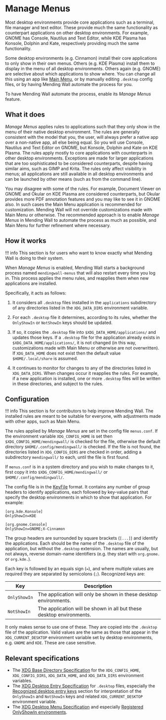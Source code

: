 # Manage Menus

Most desktop environments provide core applications such as a terminal, file manager and text editor. These provide much the same functionality as counterpart applications on other desktop environments. For example, GNOME has Console, Nautilus and Text Editor, while KDE Plasma has Konsole, Dolphin and Kate, respectively providing much the same functionality.

Some desktop environments (e.g. Cinnamon) install their core applications to only show in their own menus. Others (e.g. KDE Plasma) install them to display in the menu of all desktop environments. Others again (e.g. GNOME) are selective about which applications to show where. You can change all this using an app like [Main Menu](https://flathub.org/apps/page.codeberg.libre_menu_editor.LibreMenuEditor), or by manually editing `.desktop` config files, or by having Mending Wall automate the process for you.

To have Mending Wall automate the process, enable its *Manage Menus* feature.


## What it does

*Manage Menus* applies rules to applications such that they only show in the menu of their native desktop environment. The rules are generally consistent with the model that you, the user, will always prefer a native app over a non-native app, all else being equal. So you will use Console, Nautilus and Text Editor on GNOME, but Konsole, Dolphin and Kate on KDE Plasma. The rules apply mostly to core applications with counterparts in other desktop environments. Exceptions are made for larger applications that are too sophisticated to be considered counterparts, despite having similar aims, such as GIMP and Krita. The rules only affect visibility in menus; all applications are still available in all desktop environments and can be launched by other means (such as from the command line).

You may disagree with some of the rules. For example, Document Viewer on GNOME and Okular on KDE Plasma are considered counterparts, but Okular provides more PDF annotation features and you may like to see it in GNOME also. In such cases the Main Menu application is recommended for customization. Mending Wall will not override customizations made with Main Menu or otherwise. The recommended approach is to enable *Manage Menus* in Mending Wall to automate the process as much as possible, and Main Menu for further refinement where necessary.


## How it works

!!! info
    This section is for users who want to know exactly what Mending Wall is doing to their system.

When *Manage Menus* is enabled, Mending Wall starts a background process named `mendingwall-menus` that will also restart every time you log in. This process applies the menu rules, and reapplies them when new applications are installed.

Specifically, it acts as follows:

1. It considers all `.desktop` files installed in the `applications` subdirectory of any directories listed in the `XDG_DATA_DIRS` environment variable.

2. For each `.desktop` file it determines, according to its rules, whether the `OnlyShowIn` or `NotShowIn` keys should be updated.

3. If so, it copies the `.desktop` file into `$XDG_DATA_HOME/applications/` and updates those keys. If a `.desktop` file for the application already exists in `$XDG_DATA_HOME/applications/`, it is not changed (in this way, customizations made with Main Menu or otherwise are not overwritten). If `XDG_DATA_HOME` does not exist then the default value `$HOME/.local/share` is assumed.

4. It continues to monitor for changes to any of the directories listed in `XDG_DATA_DIRS`. When changes occur it reapplies the rules. For example, if a new application is installed, one or more `.desktop` files will be written in these directories, and subject to the rules.

## Configuration

!!! info
    This section is for contributors to help improve Mending Wall. The installed rules are meant to be suitable for everyone, with adjustments made with other apps, such as Main Menu.

The rules applied by *Manage Menus* are set in the config file `menus.conf`. If the environment variable `XDG_CONFIG_HOME` is set then `$XDG_CONFIG_HOME/mendingwall/` is checked for the file, otherwise the default directory `$HOME/.config/mendingwall/` is checked. If the file is not found, the directories listed in `XDG_CONFIG_DIRS` are checked in order, adding a subdirectory `mendingwall/` to each, until the file is first found.

If `menus.conf` is in a system directory and you wish to make changes to it, first copy it into `$XDG_CONFIG_HOME/mendingwall/` or `$HOME/.config/mendingwall/`.

The config file is in the [KeyFile](https://docs.gtk.org/glib/struct.KeyFile.html) format. It contains any number of group headers to identify applications, each followed by key-value pairs that specify the desktop environments in which to show that application. For example:
```
[org.kde.Konsole]
OnlyShowIn=KDE

[org.gnome.Console]
OnlyShowIn=GNOME;X-Cinnamon
```

The group headers are surrounded by square brackets (`[...]`) and identify the applications. Each should be the name of the `.desktop` file of the application, but without the `.desktop` extension. The names are usually, but not always, reverse domain-name identifiers (e.g. they start with `org.gnome.` or `org.kde.`).

Each key is followed by an equals sign (`=`), and where multiple values are required they are separated by semicolons (`;`). Recognized keys are:

| Key | Description |
| --- | ----- |
| `OnlyShowIn` | The application will only be shown in these desktop environments. |
| `NotShowIn` | The application will be shown in all but these desktop environments. |

It only makes sense to use one of these. They are copied into the `.desktop` file of the application. Valid values are the same as those that appear in the `XDG_CURRENT_DESKTOP` environment variable set by desktop environments, e.g. `GNOME` and `KDE`. These are case sensitive.


## Relevant specifications

* The [XDG Base Directory Specification](https://specifications.freedesktop.org/basedir-spec/latest/) for the `XDG_CONFIG_HOME`, `XDG_CONFIG_DIRS`, `XDG_DATA_HOME`, and `XDG_DATA_DIRS` environment variables.
* The [XDG Desktop Entry Specification](https://specifications.freedesktop.org/desktop-entry-spec/latest/) for `.desktop` files, especially the [Recognized desktop entry keys](https://specifications.freedesktop.org/desktop-entry-spec/latest/recognized-keys.html) section for interpretation of the `OnlyShowIn` and `NotShowIn` keys and related `XDG_CURRENT_DESKTOP` environment variable.
* The [XDG Desktop Menu Specification](https://specifications.freedesktop.org/menu-spec/latest/) and especially [Registered OnlyShowIn environments](https://specifications.freedesktop.org/menu-spec/latest/onlyshowin-registry.html).
